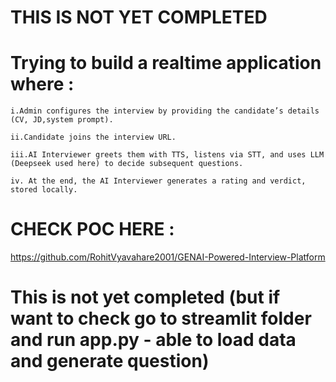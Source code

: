 # THIS IS NOT YET COMPLETED

# Trying to build a realtime application where :
```
i.Admin configures the interview by providing the candidate’s details (CV, JD,system prompt). 

ii.Candidate joins the interview URL. 

iii.AI Interviewer greets them with TTS, listens via STT, and uses LLM (Deepseek used here) to decide subsequent questions. 

iv. At the end, the AI Interviewer generates a rating and verdict, stored locally.
```
# CHECK POC HERE :
https://github.com/RohitVyavahare2001/GENAI-Powered-Interview-Platform


# This is not yet completed (but if want to check go to streamlit folder and run app.py - able to load data and generate question)
